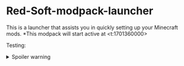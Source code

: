 # Red-Soft-modpack-launcher
This is a launcher that assists you in quickly setting up your Minecraft mods.
*This modpack will start active at <t:1701360000>

Testing: 
<details>
  <summary>Spoiler warning</summary>
  
  Spoiler text. Note that it's important to have a space after the summary tag. You should be able to write any markdown you want inside the `<details>` tag... just make sure you close `<details>` afterward.
  
  ```javascript
  console.log("I'm a code block!");
  ```
  
</details>
